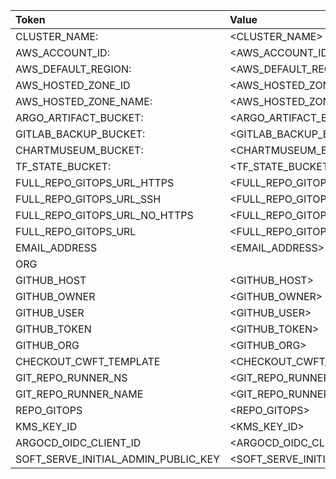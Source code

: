 | Token              | Value        |
|:----|:---|
|CLUSTER_NAME: | <CLUSTER_NAME>|
|AWS_ACCOUNT_ID: | <AWS_ACCOUNT_ID>|
|AWS_DEFAULT_REGION: | <AWS_DEFAULT_REGION>|
|AWS_HOSTED_ZONE_ID | <AWS_HOSTED_ZONE_ID>|
|AWS_HOSTED_ZONE_NAME: | <AWS_HOSTED_ZONE_NAME>|
|ARGO_ARTIFACT_BUCKET: | <ARGO_ARTIFACT_BUCKET>|
|GITLAB_BACKUP_BUCKET: | <GITLAB_BACKUP_BUCKET>|
|CHARTMUSEUM_BUCKET: | <CHARTMUSEUM_BUCKET>|
|TF_STATE_BUCKET: | <TF_STATE_BUCKET>|
|FULL_REPO_GITOPS_URL_HTTPS | <FULL_REPO_GITOPS_URL_HTTPS>|
|FULL_REPO_GITOPS_URL_SSH | <FULL_REPO_GITOPS_URL_SSH>|
|FULL_REPO_GITOPS_URL_NO_HTTPS | <FULL_REPO_GITOPS_URL_NO_HTTPS>|
|FULL_REPO_GITOPS_URL | <FULL_REPO_GITOPS_URL>|
|EMAIL_ADDRESS | <EMAIL_ADDRESS>|
|ORG | <ORG> |
|GITHUB_HOST|<GITHUB_HOST>|  
|GITHUB_OWNER | <GITHUB_OWNER>|
|GITHUB_USER | <GITHUB_USER>|
|GITHUB_TOKEN | <GITHUB_TOKEN>|
|GITHUB_ORG|<GITHUB_ORG> | 
|CHECKOUT_CWFT_TEMPLATE | <CHECKOUT_CWFT_TEMPLATE>|
|GIT_REPO_RUNNER_NS | <GIT_REPO_RUNNER_NS>|
|GIT_REPO_RUNNER_NAME | <GIT_REPO_RUNNER_NAME>|  
|REPO_GITOPS | <REPO_GITOPS>|
|KMS_KEY_ID | <KMS_KEY_ID>|
|ARGOCD_OIDC_CLIENT_ID | <ARGOCD_OIDC_CLIENT_ID>|
|SOFT_SERVE_INITIAL_ADMIN_PUBLIC_KEY | <SOFT_SERVE_INITIAL_ADMIN_PUBLIC_KEY>|
 


